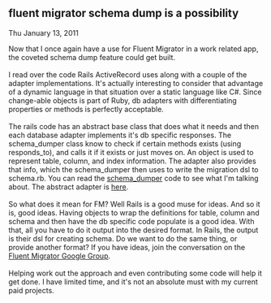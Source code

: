 
fluent migrator schema dump is a possibility
--------------------------------------------

Thu January 13, 2011

Now that I once again have a use for Fluent Migrator in a work related
app, the coveted schema dump feature could get built.\
\
 I read over the code Rails ActiveRecord uses along with a couple of the
adapter implementations. It's actually interesting to consider that
advantage of a dynamic language in that situation over a static language
like C\#. Since change-able objects is part of Ruby, db adapters with
differentiating properties or methods is perfectly acceptable.\
\
 The rails code has an abstract base class that does what it needs and
then each database adapter implements it's db specific responses. The
schema\_dumper class know to check if certain methods exists (using
responds\_to), and calls it if it exists or just moves on. An object is
used to represent table, column, and index information. The adapter also
provides that info, which the schema\_dumper then uses to write the
migration dsl to schema.rb. You can read the
[schema\_dumper](https://github.com/rails/rails/blob/master/activerecord/lib/active_record/schema_dumper.rb)
code to see what I'm talking about. The abstract adapter is
[here](https://github.com/rails/rails/blob/master/activerecord/lib/active_record/connection_adapters/abstract_adapter.rb).\
\
 So what does it mean for FM? Well Rails is a good muse for ideas. And
so it is, good ideas. Having objects to wrap the definitions for table,
column and schema and then have the db specific code populate is a good
idea. With that, all you have to do it output into the desired format.
In Rails, the output is their dsl for creating schema. Do we want to do
the same thing, or provide another format? If you have ideas, join the
conversation on the [Fluent Migrator Google
Group](http://groups.google.com/group/fluentmigrator-google-group).\
\
 Helping work out the approach and even contributing some code will help
it get done. I have limited time, and it's not an absolute must with my
current paid projects.
